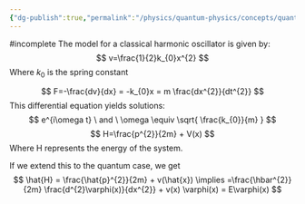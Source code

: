 ```yaml
---
{"dg-publish":true,"permalink":"/physics/quantum-physics/concepts/quantum-harmonic-oscillator/"}
---
```


#incomplete 
The model for a classical harmonic oscillator is given by: 
$$
v=\frac{1}{2}k_{0}x^{2} 
$$
Where $k_{0}$ is the spring constant

$$
F=-\frac{dv}{dx} = -k_{0}x = m \frac{dx^{2}}{dt^{2}}
$$
This differential equation yields solutions: 
$$
	e^{i\omega t} \ and \ \omega \equiv \sqrt{ \frac{k_{0}}{m} }
$$
$$
H=\frac{p^{2}}{2m} + V(x)
$$
Where H represents the energy of the system. 

If we extend this to the quantum case, we get 
$$
\hat{H} = \frac{\hat{p}^{2}}{2m} + v(\hat{x}) \implies =\frac{\hbar^{2}}{2m} \frac{d^{2}\varphi(x)}{dx^{2}} + v(x) \varphi(x) = E\varphi(x)
$$



